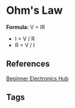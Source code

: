 # Ohm's Law 

**Formula:** V = IR  
* I = V / R  
* R = V / I  

## References
[Beginner Electronics Hub](../202305062158)

## Tags
